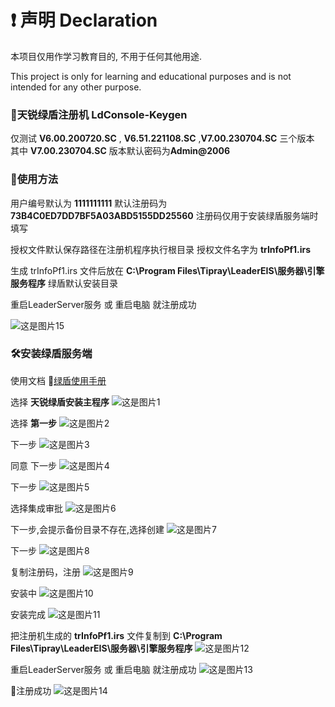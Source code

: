 # ❗ 声明 Declaration
本项目仅用作学习教育目的, 不用于任何其他用途.

This project is only for learning and educational purposes and is not intended for any other purpose.

### 🔑天锐绿盾注册机 LdConsole-Keygen
仅测试 **V6.00.200720.SC** , **V6.51.221108.SC** ,**V7.00.230704.SC** 三个版本  
其中 **V7.00.230704.SC** 版本默认密码为**Admin@2006**  


### 🤗使用方法

用户编号默认为 **1111111111** 默认注册码为 **73B4C0ED7DD7BF5A03ABD5155DD25560** 注册码仅用于安装绿盾服务端时填写  

授权文件默认保存路径在注册机程序执行根目录 授权文件名字为 **trInfoPf1.irs**   

生成 trInfoPf1.irs 文件后放在 **C:\Program Files\Tipray\LeaderEIS\服务器\引擎服务程序** 绿盾默认安装目录  

重启LeaderServer服务 或 重启电脑 就注册成功 



![这是图片15](/jpg/15.png "15")    
  
### 🛠️安装绿盾服务端

 使用文档 🔞[绿盾使用手册](天锐绿盾数据防泄密系统管理员使用手册专业版.pdf)

选择 **天锐绿盾安装主程序**
![这是图片1](/jpg/1.png "1")  
  
选择 **第一步**
![这是图片2](/jpg/2.png "2")  
  
下一步
![这是图片3](/jpg/3.png "3")  

同意 下一步
![这是图片4](/jpg/4.png "4")  

下一步
![这是图片5](/jpg/5.png "5")  

选择集成审批
![这是图片6](/jpg/6.png "6")  

下一步,会提示备份目录不存在,选择创建
![这是图片7](/jpg/7.png "7")  

下一步
![这是图片8](/jpg/8.png "8")  

复制注册码，注册
![这是图片9](/jpg/9.png "9")  

安装中
![这是图片10](/jpg/10.png "10")  

安装完成
![这是图片11](/jpg/11.png "11")  

把注册机生成的 **trInfoPf1.irs** 文件复制到  **C:\Program Files\Tipray\LeaderEIS\服务器\引擎服务程序**
![这是图片12](/jpg/12.png "12")  

重启LeaderServer服务 或 重启电脑 就注册成功
![这是图片13](/jpg/13.png "13")  

💯注册成功
![这是图片14](/jpg/14.png "14")        





 
 
  
 
 




